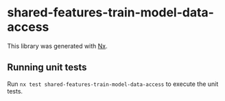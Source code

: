 # shared-features-train-model-data-access

This library was generated with [Nx](https://nx.dev).

## Running unit tests

Run `nx test shared-features-train-model-data-access` to execute the unit tests.
